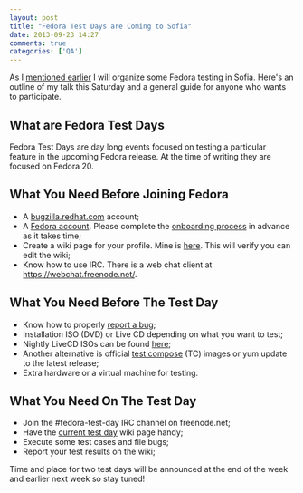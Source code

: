 ```yaml
---
layout: post
title: "Fedora Test Days are Coming to Sofia"
date: 2013-09-23 14:27
comments: true
categories: ['QA']
---
```


As I [mentioned earlier](/blog/2013/09/14/upcoming-talk-fedora-test-days-in-sofia/)
I will organize some Fedora testing in Sofia. Here's an outline of my talk this
Saturday and a general guide for anyone who wants to participate.


What are Fedora Test Days
-------------------------

Fedora Test Days are day long events focused on testing a particular feature
in the upcoming Fedora release. At the time of writing they are focused on
Fedora 20.

What You Need Before Joining Fedora
------------------------------------

* A [bugzilla.redhat.com](https://bugzilla.redhat.com/createaccount.cgi) account;
* A [Fedora account](https://admin.fedoraproject.org/accounts/user/new). Please
complete the [onboarding process](https://fedoraproject.org/wiki/Join) in advance
as it takes time;
* Create a wiki page for your profile. Mine is 
[here](https://fedoraproject.org/wiki/User:Atodorov). This will verify you can
edit the wiki;
* Know how to use IRC. There is a web chat client at <https://webchat.freenode.net/>.

What You Need Before The Test Day
----------------------------------

* Know how to properly
[report a bug](https://fedoraproject.org/wiki/Bugs_and_feature_requests);
* Installation ISO (DVD) or Live CD depending on what you want to test;
* Nightly LiveCD ISOs can be found
[here](http://alt.fedoraproject.org/pub/alt/nightly-composes/);
* Another alternative is official
[test compose](http://dl.fedoraproject.org/pub/alt/stage/) (TC) images or
yum update to the latest release;
* Extra hardware or a virtual machine for testing.


What You Need On The Test Day
-----------------------------

* Join the #fedora-test-day IRC channel on freenode.net;
* Have the [current test day](https://fedoraproject.org/wiki/Test_Day:Current)
wiki page handy;
* Execute some test cases and file bugs;
* Report your test results on the wiki;

Time and place for two test days will be announced at the end of the week
and earlier next week so stay tuned!
